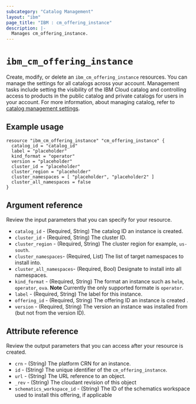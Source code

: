 ```yaml
---
subcategory: "Catalog Management"
layout: "ibm"
page_title: "IBM : cm_offering_instance"
description: |-
  Manages cm_offering_instance.
---
```


# `ibm_cm_offering_instance`

Create, modify, or delete an `ibm_cm_offering_instance` resources. You can manage the settings for all catalogs across your account. Management tasks include setting the visibility of the IBM Cloud catalog and controlling access to products in the public catalog and private catalogs for users in your account. For more information, about managing catalog, refer to [catalog management settings](https://cloud.ibm.com/docs/account?topic=account-account-getting-started).


## Example usage

```
resource "ibm_cm_offering_instance" "cm_offering_instance" {
  catalog_id = "catalog_id"
  label = "placeholder"
  kind_format = "operator"
  version = "placeholder"
  cluster_id = "placeholder"
  cluster_region = "placeholder"
  cluster_namespaces = [ "placeholder", "placeholder2" ]
  cluster_all_namespaces = false
}
```

## Argument reference
Review the input parameters that you can specify for your resource. 

- `catalog_id` - (Required, String) The catalog ID an instance  is created.
- `cluster_id` - (Required, String) The cluster ID.
- `cluster_region` - (Required, String) The cluster region for example, `us-south`.
- `cluster_namespaces`- (Required, List) The list of target namespaces to install into.
- `cluster_all_namespaces`- (Required, Bool) Designate to install into all namespaces.
- `kind_format` - (Required, String) The format an instance such as `helm`, `operator`, `ova`. **Note** Currently the only supported formate is `operator`.
- `label` - (Required, String) The label for this instance.
- `offering_id` - (Required, String) The offering ID an instance is created .
- `version` - (Required, String) The version an instance was installed from (but not from the version ID).


## Attribute reference
Review the output parameters that you can access after your resource is created. 

- `crn` - (String) The platform CRN for an instance.
- `id` - (String) The unique identifier of the `cm_offering_instance`.
- `url` - (String) The URL reference to an object.
- `_rev` - (String) The cloudant revision of this object
- `schematics_workspace_id` - (String) The ID of the schematics workspace used to install this offering, if applicable
